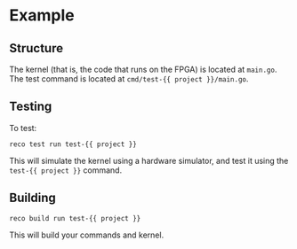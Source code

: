 # Example

## Structure

The kernel (that is, the code that runs on the FPGA) is located at `main.go`.
The test command is located at `cmd/test-{{ project }}/main.go`.

## Testing

To test:

```
reco test run test-{{ project }}
```

This will simulate the kernel using a hardware simulator, and test it
using the `test-{{ project }}` command.

## Building

```
reco build run test-{{ project }}
```

This will build your commands and kernel.

